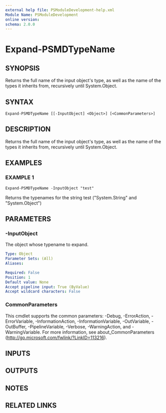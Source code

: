 ```yaml
---
external help file: PSModuleDevelopment-help.xml
Module Name: PSModuleDevelopment
online version:
schema: 2.0.0
---
```


# Expand-PSMDTypeName

## SYNOPSIS
Returns the full name of the input object's type, as well as the name of the types it inherits from, recursively until System.Object.

## SYNTAX

```
Expand-PSMDTypeName [[-InputObject] <Object>] [<CommonParameters>]
```

## DESCRIPTION
Returns the full name of the input object's type, as well as the name of the types it inherits from, recursively until System.Object.

## EXAMPLES

### EXAMPLE 1
```
Expand-PSMDTypeName -InputObject "test"
```

Returns the typenames for the string test ("System.String" and "System.Object")

## PARAMETERS

### -InputObject
The object whose typename to expand.

```yaml
Type: Object
Parameter Sets: (All)
Aliases:

Required: False
Position: 1
Default value: None
Accept pipeline input: True (ByValue)
Accept wildcard characters: False
```

### CommonParameters
This cmdlet supports the common parameters: -Debug, -ErrorAction, -ErrorVariable, -InformationAction, -InformationVariable, -OutVariable, -OutBuffer, -PipelineVariable, -Verbose, -WarningAction, and -WarningVariable.
For more information, see about_CommonParameters (http://go.microsoft.com/fwlink/?LinkID=113216).

## INPUTS

## OUTPUTS

## NOTES

## RELATED LINKS
